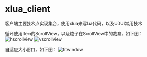 # xlua_client
客户端主要技术点实现集合，使用xlua来写lua代码，以及UGUI常用技术

循环使用Item的ScrollView，以及粒子在ScrollView中的裁剪，如下图：
![hscrollview](https://user-images.githubusercontent.com/28888494/151478779-7055bc17-ca43-4c1a-88ab-e1cc3972a8be.gif)
![vscrollview](https://user-images.githubusercontent.com/28888494/151478949-7bc4a213-24e6-44df-85ab-6b54d40d58f0.gif)

自适应大小窗口，如下图：
![fitwindow](https://user-images.githubusercontent.com/28888494/151520586-560e20ff-d764-40a0-a687-ee78e3db9575.gif)
